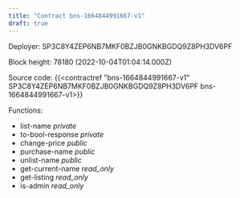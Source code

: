 ```yaml
---
title: "Contract bns-1664844991667-v1"
draft: true
---
```

Deployer: SP3C8Y4ZEP6NB7MKF0BZJB0GNKBGDQ9Z8PH3DV6PF


 



Block height: 78180 (2022-10-04T01:04:14.000Z)

Source code: {{<contractref "bns-1664844991667-v1" SP3C8Y4ZEP6NB7MKF0BZJB0GNKBGDQ9Z8PH3DV6PF bns-1664844991667-v1>}}

Functions:

* list-name _private_
* to-bool-response _private_
* change-price _public_
* purchase-name _public_
* unlist-name _public_
* get-current-name _read_only_
* get-listing _read_only_
* is-admin _read_only_
